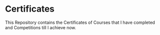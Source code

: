 # Certificates
This Repository contains the Certificates of Courses  that I have completed and Competitions till I achieve now. 
